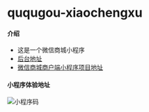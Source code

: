 # ququgou-xiaochengxu

#### 介绍

- 这是一个微信商城小程序
- [后台地址](https://github.com/YuJieQiu/ququgou-shop)
- [微信商城商户端小程序项目地址](https://github.com/YuJieQiu/ququgou-merchant)

#### 小程序体验地址

![小程序码](http://store.ququgo.club/gh_17ae69d500a7_258%20%281%29.jpg)

